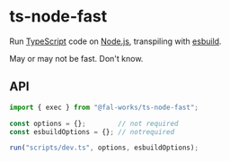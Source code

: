 # ts-node-fast

Run [TypeScript](https://www.typescriptlang.org/) code on [Node.js](https://nodejs.org/), transpiling with [esbuild](https://esbuild.github.io/).

May or may not be fast. Don't know.


## API

```js
import { exec } from "@fal-works/ts-node-fast";

const options = {};        // not required
const esbuildOptions = {}; // notrequired

run("scripts/dev.ts", options, esbuildOptions);
```
